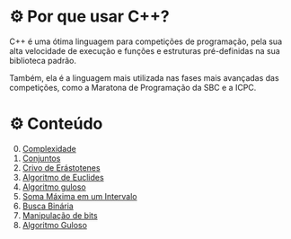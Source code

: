 # ⚙️ Por que usar C++?

C++ é uma ótima linguagem para competições de programação, pela sua alta velocidade de execução e funções e estruturas pré-definidas na sua biblioteca padrão.

Também, ela é a linguagem mais utilizada nas fases mais avançadas das competições, como a Maratona de Programação da SBC e a ICPC.

# ⚙️ Conteúdo

0. [Complexidade](complexidade.md)
1. [Conjuntos](conjuntos.md)
2. [Crivo de Erástotenes](crivo.md)
3. [Algoritmo de Euclides](euclides.md)
4. [Algoritmo guloso](guloso.md)
5. [Soma Máxima em um Intervalo](soma_max_intervalo.md)
6. [Busca Binária](busca_binaria.md)
7. [Manipulação de bits](bits.md)
8. [Algoritmo Guloso](guloso.md)
